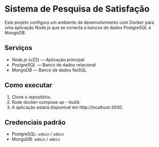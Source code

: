 # Sistema de Pesquisa de Satisfação

Este projeto configura um ambiente de desenvolvimento com Docker para uma aplicação Node.js que se conecta a bancos de dados PostgreSQL e MongoDB.

## Serviços

- *Node.js* (v22) — Aplicação principal
- *PostgreSQL* — Banco de dados relacional
- *MongoDB* — Banco de dados NoSQL

## Como executar

1. Clone o repositório.
2. Rode docker-compose up --build.
3. A aplicação estará disponível em http://localhost:3000.

## Credenciais padrão

- PostgreSQL: `admin` / `admin`
- MongoDB: `admin` / `admin`


